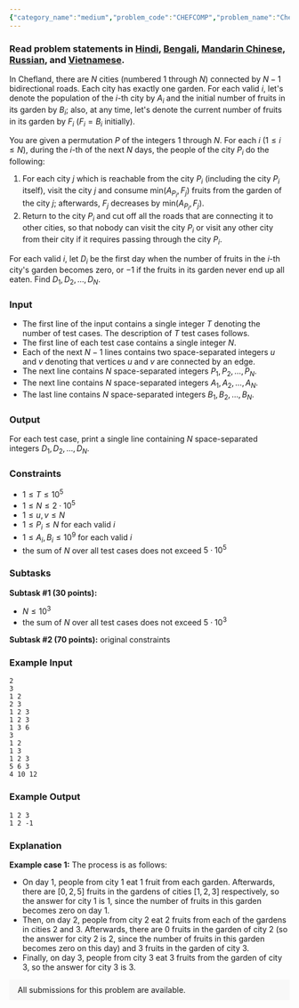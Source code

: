 ```yaml
---
{"category_name":"medium","problem_code":"CHEFCOMP","problem_name":"Chefina and Strange Tree","problemComponents":{"constraints":"","constraintsState":false,"subtasks":"","subtasksState":false,"inputFormat":"","inputFormatState":false,"outputFormat":"","outputFormatState":false,"sampleTestCases":{"0":{"id":1,"input":"2\r\n3\r\n1 2\r\n2 3\r\n1 2 3\r\n1 2 3\r\n1 3 6\r\n3\r\n1 2\r\n1 3\r\n1 2 3\r\n5 6 3\r\n4 10 12","output":"1 2 3\r\n1 2 -1","explanation":"**Example case 1:** The process is as follows:\r\n- On day $1$, people from city $1$ eat $1$ fruit from each garden. Afterwards, there are $[0, 2, 5]$ fruits in the gardens of cities $[1, 2, 3]$ respectively, so the answer for city $1$ is $1$, since the number of fruits in this garden becomes zero on day $1$.\r\n- Then, on day $2$, people from city $2$ eat $2$ fruits from each of the gardens in cities $2$ and $3$. Afterwards, there are $0$ fruits in the garden of city $2$ (so the answer for city $2$ is $2$, since the number of fruits in this garden becomes zero on this day) and $3$ fruits in the garden of city $3$.\r\n- Finally, on day $3$, people from city $3$ eat $3$ fruits from the garden of city $3$, so the answer for city $3$ is $3$.","isDeleted":false}}},"video_editorial_url":"","languages_supported":{"0":"CPP14","1":"C","2":"JAVA","3":"PYTH 3.6","4":"CPP17","5":"PYTH","6":"PYP3","7":"CS2","8":"ADA","9":"PYPY","10":"TEXT","11":"PAS fpc","12":"NODEJS","13":"RUBY","14":"PHP","15":"GO","16":"HASK","17":"TCL","18":"PERL","19":"SCALA","20":"LUA","21":"kotlin","22":"BASH","23":"JS","24":"LISP sbcl","25":"rust","26":"PAS gpc","27":"BF","28":"CLOJ","29":"R","30":"D","31":"CAML","32":"FORT","33":"ASM","34":"swift","35":"FS","36":"WSPC","37":"LISP clisp","38":"SQL","39":"SCM guile","40":"PERL6","41":"ERL","42":"CLPS","43":"ICK","44":"NICE","45":"PRLG","46":"ICON","47":"COB","48":"SCM chicken","49":"PIKE","50":"SCM qobi","51":"ST","52":"SQLQ","53":"NEM"},"max_timelimit":1.5,"source_sizelimit":50000,"problem_author":"rishup_nitdgp","problem_tester":"","date_added":"17-07-2020","tags":{"0":"aug20","1":"binary","2":"daniel_1999","3":"depth","4":"disjoint","5":"dsu","6":"medium","7":"rishup_nitdgp","8":"rishup_nitdgp"},"problem_difficulty_level":"Medium-Hard","best_tag":"Binary Search","editorial_url":"https://discuss.codechef.com/problems/CHEFCOMP","time":{"view_start_date":1597656602,"submit_start_date":1597656602,"visible_start_date":1597656602,"end_date":1735669800},"is_direct_submittable":false,"problemDiscussURL":"https://discuss.codechef.com/search?q=CHEFCOMP","is_proctored":false,"visitedContests":{},"layout":"problem"}
---
```

### Read problem statements in [Hindi](https://www.codechef.com/download/translated/AUG20/hindi/CHEFCOMP.pdf), [Bengali](https://www.codechef.com/download/translated/AUG20/bengali/CHEFCOMP.pdf), [Mandarin Chinese](https://www.codechef.com/download/translated/AUG20/mandarin/CHEFCOMP.pdf), [Russian](https://www.codechef.com/download/translated/AUG20/russian/CHEFCOMP.pdf), and [Vietnamese](https://www.codechef.com/download/translated/AUG20/vietnamese/CHEFCOMP.pdf).

In Chefland, there are $N$ cities (numbered $1$ through $N$) connected by $N-1$ bidirectional roads. Each city has exactly one garden. For each valid $i$, let's denote the population of the $i$-th city by $A_i$ and the initial number of fruits in its garden by $B_i$; also, at any time, let's denote the current number of fruits in its garden by $F_i$ ($F_i = B_i$ initially).

You are given a permutation $P$ of the integers $1$ through $N$. For each $i$ ($1 \le i \le N$), during the $i$-th of the next $N$ days, the people of the city $P_i$ do the following:
1. For each city $j$ which is reachable from the city $P_i$ (including the city $P_i$ itself), visit the city $j$ and consume $\mathrm{min}(A_{P_i}, F_j)$ fruits from the garden of the city $j$; afterwards, $F_j$ decreases by $\mathrm{min}(A_{P_i}, F_j)$.
2. Return to the city $P_i$ and cut off all the roads that are connecting it to other cities, so that nobody can visit the city $P_i$ or visit any other city from their city if it requires passing through the city $P_i$.

For each valid $i$, let $D_i$ be the first day when the number of fruits in the $i$-th city's garden becomes zero, or $-1$ if the fruits in its garden never end up all eaten. Find $D_1, D_2, \ldots, D_N$.

### Input
- The first line of the input contains a single integer $T$ denoting the number of test cases. The description of $T$ test cases follows.
- The first line of each test case contains a single integer $N$.
- Each of the next $N-1$ lines contains two space-separated integers $u$ and $v$ denoting that vertices $u$ and $v$ are connected by an edge.
- The next line contains $N$ space-separated integers $P_1, P_2, \ldots, P_N$.
- The next line contains $N$ space-separated integers $A_1, A_2, \ldots, A_N$.
- The last line contains $N$ space-separated integers $B_1, B_2, \ldots, B_N$.

### Output
For each test case, print a single line containing $N$ space-separated integers $D_1, D_2, \ldots, D_N$.

### Constraints
- $1 \le T \le 10^5$
- $1 \le N \le 2 \cdot 10^5$
- $1 \le u, v \le N$
- $1 \le P_i \le N$ for each valid $i$
- $1 \le A_i, B_i \le 10^9$ for each valid $i$
- the sum of $N$ over all test cases does not exceed $5 \cdot 10^5$

### Subtasks
**Subtask #1 (30 points):**
- $N \le 10^3$
- the sum of $N$ over all test cases does not exceed $5 \cdot 10^3$

**Subtask #2 (70 points):** original constraints

### Example Input
```
2
3
1 2
2 3
1 2 3
1 2 3
1 3 6
3
1 2
1 3
1 2 3
5 6 3
4 10 12
```

### Example Output
```
1 2 3
1 2 -1
```

### Explanation
**Example case 1:** The process is as follows:
- On day $1$, people from city $1$ eat $1$ fruit from each garden. Afterwards, there are $[0, 2, 5]$ fruits in the gardens of cities $[1, 2, 3]$ respectively, so the answer for city $1$ is $1$, since the number of fruits in this garden becomes zero on day $1$.
- Then, on day $2$, people from city $2$ eat $2$ fruits from each of the gardens in cities $2$ and $3$. Afterwards, there are $0$ fruits in the garden of city $2$ (so the answer for city $2$ is $2$, since the number of fruits in this garden becomes zero on this day) and $3$ fruits in the garden of city $3$.
- Finally, on day $3$, people from city $3$ eat $3$ fruits from the garden of city $3$, so the answer for city $3$ is $3$.

<aside style='background: #f8f8f8;padding: 10px 15px;'><div>All submissions for this problem are available.</div></aside>